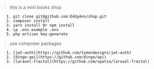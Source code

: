 >this is a mini books shop 

```
    1. git clone git@github.com:EddyAnn/shop.git
    2. composer install
    3. yarn install Or npm install
    4. cp .env.example .env
    5. php artisan key:generate

```

> use composer packages
```
    1. [jwt-auth](https://github.com/tymondesigns/jwt-auth)
    2. [dingo-api](https://github.com/dingo/api)
    3. [laravel-fractal](https://github.com/spatie/laravel-fractal)
```


